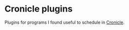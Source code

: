 # Cronicle plugins

Plugins for programs I found useful to schedule in [Cronicle](https://cronicle.net/).